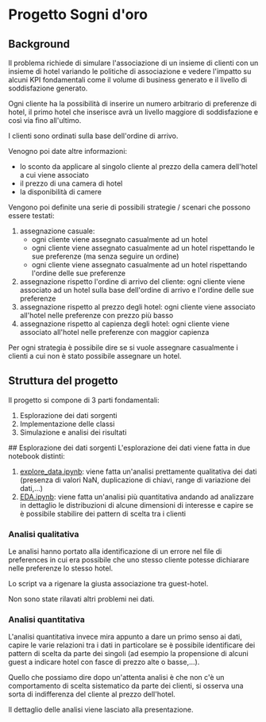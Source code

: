 # Progetto Sogni d'oro
## Background
Il problema richiede di simulare l'associazione di un insieme di clienti con un insieme di hotel variando le politiche di associazione e vedere l'impatto su alcuni KPI fondamentali come il volume di business generato e il livello di soddisfazione generato.

Ogni cliente ha la possibilità di inserire un numero arbitrario di preferenze di hotel, il primo hotel che inserisce avrà un livello maggiore di soddisfazione e così via fino all'ultimo. 

I clienti sono ordinati sulla base dell'ordine di arrivo.

Venogno poi date altre informazioni: 
- lo sconto da applicare al singolo cliente al prezzo della camera dell'hotel a cui viene associato
- il prezzo di una camera di hotel
- la disponibilità di camere

Vengono poi definite una serie di possibili strategie / scenari che possono essere testati:

1. assegnazione casuale:
    - ogni cliente viene assegnato casualmente ad un hotel
    - ogni cliente viene assegnato casualmente ad un hotel rispettando le sue preferenze (ma senza seguire un ordine)
    - ogni cliente viene assegnato casualmente ad un hotel rispettando l'ordine delle sue preferenze
2. assegnazione rispetto l'ordine di arrivo del cliente: ogni cliente viene associato ad un hotel sulla base dell'ordine di arrivo e l'ordine delle sue preferenze
3. assegnazione rispetto al prezzo degli hotel: ogni cliente viene associato all'hotel nelle preferenze con prezzo più basso
3. assegnazione rispetto al capienza degli hotel: ogni cliente viene associato all'hotel nelle preferenze con maggior capienza

Per ogni strategia è possibile dire se si vuole assegnare casualmente i clienti a cui non è stato possibile assegnare un hotel.

## Struttura del progetto
Il progetto si compone di 3 parti fondamentali:
1. Esplorazione dei dati sorgenti
2. Implementazione delle classi
3. Simulazione e analisi dei risultati

## Esplorazione dei dati sorgenti
L'esplorazione dei dati viene fatta in due notebook distinti:
1. [explore_data.ipynb](./explore_data.ipynb): viene fatta un'analisi prettamente qualitativa dei dati (presenza di valori NaN, duplicazione di chiavi, range di variazione dei dati,...)
2. [EDA.ipynb](./EDA.ipynb): viene fatta un'analisi più quantitativa andando ad analizzare in dettaglio le distribuzioni di alcune dimensioni di interesse e capire se è possibile stabilire dei pattern di scelta tra i clienti

### Analisi qualitativa

Le analisi hanno portato alla identificazione di un errore nel file di preferences in cui era possibile che uno stesso cliente potesse dichiarare nelle preferenze lo stesso hotel.

Lo script va a rigenare la giusta associazione tra guest-hotel.

Non sono state rilavati altri problemi nei dati.

### Analisi quantitativa

L'analisi quantitativa invece mira appunto a dare un primo senso ai dati, capire le varie relazioni tra i dati in particolare se è possibile identificare dei pattern di scelta da parte dei singoli (ad esempio la propensione di alcuni guest a indicare hotel con fasce di prezzo alte o basse,...).

Quello che possiamo dire dopo un'attenta analisi è che non c'è un comportamento di scelta sistematico da parte dei clienti, si osserva una sorta di indifferenza del cliente al prezzo dell'hotel.

Il dettaglio delle analisi viene lasciato alla presentazione.